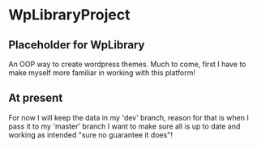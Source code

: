 # WpLibraryProject
## Placeholder for WpLibrary 
An OOP way to create wordpress themes.
Much to come, first I have to make myself more familiar in working with this platform!
## At present
For now I will keep the data in my 'dev' branch, reason for that is when I pass it to my 'master' branch I want to make sure all is up to date and working as intended "sure no guarantee it does"! 